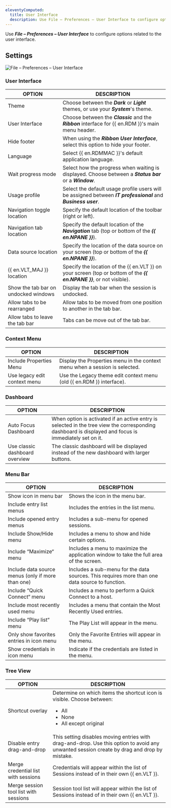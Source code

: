 ```yaml
---
eleventyComputed:
  title: User Interface
  description: Use File – Preferences – User Interface to configure options related to the user interface.
---
```

Use ***File – Preferences – User Interface*** to configure options related to the user interface.

## Settings

![File – Preferences – User Interface](https://cdnweb.devolutions.net/docs/docs_en_rdm_mac_RDMMac2091.png)

### User Interface

| OPTION                    | DESCRIPTION |
|---------------------------|-------------|
| Theme                     | Choose between the **_Dark_** or **_Light_** themes, or use your **_System_**'s theme. |
| User Interface            | Choose between the **_Classic_** and the **_Ribbon_** interface for {{ en.RDM }}'s main menu header. |
| Hide footer               | When using the **_Ribbon User Interface_**, select this option to hide your footer. |
| Language                  | Select {{ en.RDMMAC }}'s default application language. |
| Wait progress mode        | Select how the progress when waiting is displayed. Choose between a **_Status bar_** or a **_Window_**. |
| Usage profile             | Select the default usage profile users will be assigned between **_IT professional_** and **_Business user_**.|
| Navigation toggle location| Specify the default location of the toolbar (right or left). |
| Navigation tab location   | Specify the default location of the **_Navigation_** tab (top or bottom of the **_{{ en.NPANE }}_**).|
| Data source location      | Specify the location of the data source on your screen (top or bottom of the **_{{ en.NPANE }}_**). |
| {{ en.VLT_MAJ }} location | Specify the location of the {{ en.VLT }} on your screen (top or bottom of the **_{{ en.NPANE }}_**, or not visible).|
| Show the tab bar on undocked windows | Display the tab bar when the session is undocked. |
| Allow tabs to be rearranged | Allow tabs to be moved from one position to another in the tab bar. |
| Allow tabs to leave the tab bar | Tabs can be move out of the tab bar. |

### Context Menu

| OPTION                      | DESCRIPTION |
|-----------------------------|-------------|
| Include Properties Menu     | Display the Properties menu in the context menu when a session is selected. |
| Use legacy edit context menu | Use the Legacy theme edit context menu (old {{ en.RDM }} interface). |

### Dashboard

| OPTION                     | DESCRIPTION |
|----------------------------|-------------|
| Auto Focus Dashboard       | When option is activated if an active entry is selected in the tree view the corresponding dashboard is displayed and focus is immediately set on it. |
| Use classic dashboard overview | The classic dashboard will be displayed instead of the new dashboard with larger buttons. |

### Menu Bar

| OPTION                                   | DESCRIPTION |
|------------------------------------------|-------------|
| Show icon in menu bar                    | Shows the icon in the menu bar. |
| Include entry list menus                 | Includes the entries in the list menu. |
| Include opened entry menus               | Includes a sub-menu for opened sessions. |
| Include Show/Hide menu                   | Includes a menu to show and hide certain options. |
| Include “Maximize“ menu                  | Includes a menu to maximize the application window to take the full area of the screen.|
| Include data source menus (only if more than one) | Includes a sub-menu for the data sources. This requires more than one data source to function. |
| Include “Quick Connect“ menu             | Includes a menu to perform a Quick Connect to a host. |
| Include most recently used menu          | Includes a menu that contain the Most Recently Used entries. |
| Include “Play list“ menu                 | The Play List will appear in the menu. |
| Only show favorites entries in icon menu | Only the Favorite Entries will appear in the menu. |
| Show credentials in icon menu            | Indicate if the credentials are listed in the menu. |

### Tree View

| OPTION                         | DESCRIPTION |
|--------------------------------|-------------|
| Shortcut overlay               | Determine on which items the shortcut icon is visible. Choose between:<ul><li>All</li><li> None</li><li> All except original</li></ul>                              |
| Disable entry drag-and-drop    | This setting disables moving entries with drag-and-drop. Use this option to avoid any unwanted session create by drag and drop by mistake. |
| Merge credential list with sessions | Credentials will appear within the list of Sessions instead of in their own {{ en.VLT }}. |
| Merge session tool list with sessions | Session tool list will appear within the list of Sessions instead of in their own {{ en.VLT }}. |

